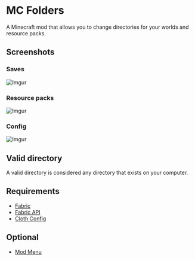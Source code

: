 # MC Folders

A Minecraft mod that allows you to change directories for your worlds and resource packs.

## Screenshots

### Saves

![Imgur](https://imgur.com/B7ThSpj.jpg)

### Resource packs

![Imgur](https://imgur.com/Wmg7o7s.jpg)

### Config

![Imgur](https://imgur.com/9wC8dBv.jpg)

## Valid directory

A valid directory is considered any directory that exists on your computer.

## Requirements

- [Fabric](https://fabricmc.net/use/ "Fabric")
- [Fabric API](https://www.curseforge.com/minecraft/mc-mods/fabric-api "Fabric API")
- [Cloth Config](https://www.curseforge.com/minecraft/mc-mods/cloth-config "Cloth Config")

## Optional

- [Mod Menu](https://www.curseforge.com/minecraft/mc-mods/modmenu "Mod Menu")